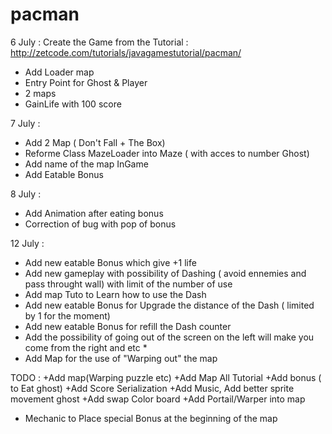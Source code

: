 # pacman

6 July : Create the Game from the Tutorial : 
http://zetcode.com/tutorials/javagamestutorial/pacman/

+  Add Loader map 
+  Entry Point for Ghost & Player
+  2 maps 
+  GainLife with 100 score 

  
7 July :

+ Add 2 Map ( Don't Fall + The Box) 
+ Reforme Class MazeLoader into Maze ( with acces to number Ghost)
+ Add name of the map InGame
+ Add Eatable Bonus

8 July :

+ Add Animation after eating bonus
+ Correction of bug with pop of bonus

12 July : 

+ Add new eatable Bonus which give +1 life
+ Add new gameplay with possibility of Dashing ( avoid ennemies and pass throught wall) with limit of the number of use
+ Add map Tuto to Learn how to use the Dash
+ Add new eatable Bonus for Upgrade the distance of the Dash ( limited by 1 for the moment)
+ Add new eatable Bonus for refill the Dash counter
+ Add the possibility of going out of the screen on the left will make you come from the right and etc *
+ Add Map for the use of "Warping out" the map



TODO :
+Add map(Warping puzzle etc)
+Add Map All Tutorial
+Add bonus ( to Eat ghost)
+Add Score Serialization
+Add Music, Add better sprite movement ghost
+Add swap Color board 
+Add Portail/Warper into map
+ Mechanic to Place special Bonus at the beginning of the map
